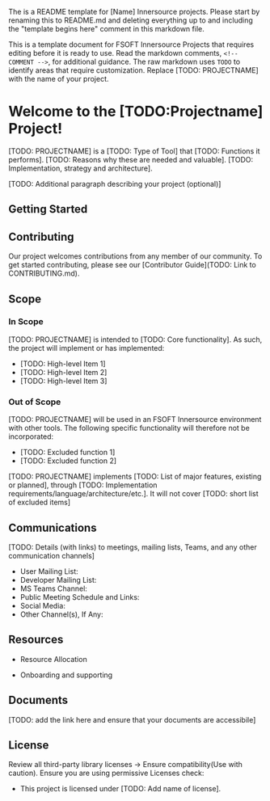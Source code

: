 The is a README template for [Name] Innersource projects. Please start by renaming this to
README.md and deleting everything up to and including the "template begins here"
comment in this markdown file.

This is a template document for FSOFT Innersource Projects that requires editing
before it is ready to use. Read the markdown comments, `<!-- COMMENT -->`, for
additional guidance. The raw markdown uses `TODO` to identify areas that
require customization.  Replace [TODO: PROJECTNAME] with the name of your project.

<!-- template begins here-->

# Welcome to the [TODO:Projectname] Project!

<!-- Mission Statement -->
<!-- More information about crafting your mission statement with examples -->

[TODO: PROJECTNAME] is a [TODO: Type of Tool] that [TODO: Functions it
performs].  [TODO: Reasons why these are needed and valuable].  [TODO:
Implementation, strategy and architecture].

[TODO: Additional paragraph describing your project (optional)]

## Getting Started

<!-- Include enough details to get started using, or at least building, the
project here and link to other docs with more detail as needed.  Depending on
the nature of the project and its current development status, this might
include:
* quick installation/build instructions
* a few simple examples of use
* basic prerequisites
--> 

## Contributing

Our project welcomes contributions from any member of our community. To get
started contributing, please see our [Contributor Guide](TODO: Link to
CONTRIBUTING.md).

## Scope
<!-- If this section is too long, you might consider moving it to a SCOPE.md -->
<!-- More information about creating your scope with links to examples -->

### In Scope

[TODO: PROJECTNAME] is intended to [TODO: Core functionality]. As such, the
project will implement or has implemented:

* [TODO: High-level Item 1]
* [TODO: High-level Item 2]
* [TODO: High-level Item 3]


### Out of Scope

[TODO: PROJECTNAME] will be used in an FSOFT Innersource environment with other
tools. The following specific functionality will therefore not be incorporated:

* [TODO: Excluded function 1]
* [TODO: Excluded function 2]


[TODO: PROJECTNAME] implements [TODO: List of major features, existing or
planned], through [TODO: Implementation
requirements/language/architecture/etc.]. It will not cover [TODO: short list
of excluded items]

## Communications

<!-- Fill in the communications channels you actually use.  These should all be public channels anyone
can join, and there should be several ways that users and contributors can reach project maintainers. 
If you have recurring/regular meetings, list those or a link to a publicy-readable calendar so that
prospective contributors know when and where to engage with you. -->

[TODO: Details (with links) to meetings, mailing lists, Teams, and any other communication channels]

* User Mailing List:
* Developer Mailing List:
* MS Teams Channel:
* Public Meeting Schedule and Links: 
* Social Media:
* Other Channel(s), If Any:

## Resources
* Resource Allocation
<!-- Are there dedicated resources (e.g., maintainers, tech lead) oversee the project's health and guide contributions -->

* Onboarding and supporting
<!-- Are there anyone help new contributors get involved? any onboarding materials, training sessions?-->

## Documents
<!--- Is there any document? please put them here -->
[TODO: add the link here and ensure that your documents are accessibile]

## License
Review all third-party library licenses → Ensure compatibility(Use with caution). Ensure you are using permissive Licenses check:

- This project is licensed under [TODO: Add name of license].

